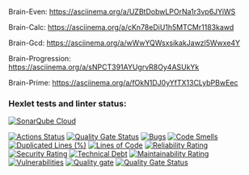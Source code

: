 Brain-Even: https://asciinema.org/a/UZBtDobwLPOrNa1r3vp6JYiWS

Brain-Calc: https://asciinema.org/a/cKn78eDiU1h5MTCMr1183kawd

Brain-Gcd: https://asciinema.org/a/wWwYQWsxsikakJawzl5Wwxe4Y

Brain-Progression: https://asciinema.org/a/sNPCT391AYUgrvR8Oy4ASUkYk

Brain-Prime: https://asciinema.org/a/fOkN1DJ0yYfTX13CLybPBwEec

### Hexlet tests and linter status:

[![SonarQube Cloud](https://sonarcloud.io/images/project_badges/sonarcloud-light.svg)](https://sonarcloud.io/summary/new_code?id=webDevWay_php-project-lvl1)


[![Actions Status](https://github.com/webDevWay/php-project-lvl1/actions/workflows/hexlet-check.yml/badge.svg)](https://github.com/webDevWay/php-project-lvl1/actions)
[![Quality Gate Status](https://sonarcloud.io/api/project_badges/measure?project=webDevWay_php-project-lvl1&metric=alert_status)](https://sonarcloud.io/summary/new_code?id=webDevWay_php-project-lvl1)
[![Bugs](https://sonarcloud.io/api/project_badges/measure?project=webDevWay_php-project-lvl1&metric=bugs)](https://sonarcloud.io/summary/new_code?id=webDevWay_php-project-lvl1)
[![Code Smells](https://sonarcloud.io/api/project_badges/measure?project=webDevWay_php-project-lvl1&metric=code_smells)](https://sonarcloud.io/summary/new_code?id=webDevWay_php-project-lvl1)
[![Duplicated Lines (%)](https://sonarcloud.io/api/project_badges/measure?project=webDevWay_php-project-lvl1&metric=duplicated_lines_density)](https://sonarcloud.io/summary/new_code?id=webDevWay_php-project-lvl1)
[![Lines of Code](https://sonarcloud.io/api/project_badges/measure?project=webDevWay_php-project-lvl1&metric=ncloc)](https://sonarcloud.io/summary/new_code?id=webDevWay_php-project-lvl1)
[![Reliability Rating](https://sonarcloud.io/api/project_badges/measure?project=webDevWay_php-project-lvl1&metric=reliability_rating)](https://sonarcloud.io/summary/new_code?id=webDevWay_php-project-lvl1)
[![Security Rating](https://sonarcloud.io/api/project_badges/measure?project=webDevWay_php-project-lvl1&metric=security_rating)](https://sonarcloud.io/summary/new_code?id=webDevWay_php-project-lvl1)
[![Technical Debt](https://sonarcloud.io/api/project_badges/measure?project=webDevWay_php-project-lvl1&metric=sqale_index)](https://sonarcloud.io/summary/new_code?id=webDevWay_php-project-lvl1)
[![Maintainability Rating](https://sonarcloud.io/api/project_badges/measure?project=webDevWay_php-project-lvl1&metric=sqale_rating)](https://sonarcloud.io/summary/new_code?id=webDevWay_php-project-lvl1)
[![Vulnerabilities](https://sonarcloud.io/api/project_badges/measure?project=webDevWay_php-project-lvl1&metric=vulnerabilities)](https://sonarcloud.io/summary/new_code?id=webDevWay_php-project-lvl1)
[![Quality gate](https://sonarcloud.io/api/project_badges/quality_gate?project=webDevWay_php-project-lvl1)](https://sonarcloud.io/summary/new_code?id=webDevWay_php-project-lvl1)
[![Quality Gate Status](https://sonarcloud.io/api/project_badges/measure?project=webDevWay_php-project-lvl1&metric=alert_status)](https://sonarcloud.io/summary/new_code?id=webDevWay_php-project-lvl1)
